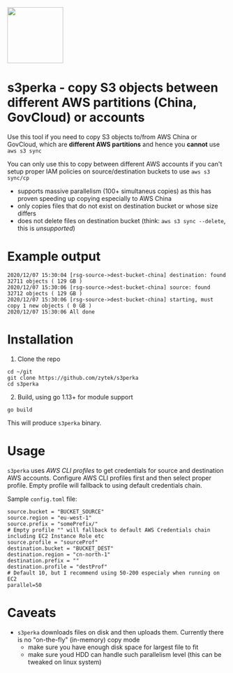 <img src="https://cdn.onlinewebfonts.com/svg/img_535582.png" width="128" height="128">

# s3perka - copy S3 objects between different AWS partitions (China, GovCloud) or accounts

Use this tool if you need to copy S3 objects to/from AWS China or GovCloud, which
are **different AWS partitions** and hence you **cannot** use `aws s3 sync`

You can only use this to copy between different AWS accounts if you can't setup proper
IAM policies on source/destination buckets to use `aws s3 sync/cp`

* supports massive parallelism (100+ simultaneus copies) as this has proven speeding up copying especially to AWS China
* only copies files that do not exist on destination bucket or whose size differs
* does not delete files on destination bucket (think: `aws s3 sync --delete`, this is *unsupported*)


# Example output

```
2020/12/07 15:30:04 [rsg-source->dest-bucket-china] destination: found 32711 objects ( 129 GB )
2020/12/07 15:30:06 [rsg-source->dest-bucket-china] source: found 32712 objects ( 129 GB )
2020/12/07 15:30:06 [rsg-source->dest-bucket-china] starting, must copy 1 new objects ( 0 GB )
2020/12/07 15:30:06 All done
```

# Installation

1. Clone the repo
```
cd ~/git
git clone https://github.com/zytek/s3perka
cd s3perka
```
2.  Build, using go 1.13+ for module support

```go build```

This will produce `s3perka` binary.

# Usage

`s3perka` uses *AWS CLI profiles* to get credentials for source and destination AWS accounts. Configure AWS CLI profiles first
and then select proper profile. Empty profile will fallback to using default credentials chain.

Sample `config.toml` file:
```
source.bucket = "BUCKET_SOURCE"
source.region = "eu-west-1"
source.prefix = "somePrefix/"
# Empty profile "" will fallback to default AWS Credentials chain including EC2 Instance Role etc
source.profile = "sourceProf"
destination.bucket = "BUCKET_DEST"
destination.region = "cn-north-1"
destination.prefix = ""
destination.profile = "destProf"
# Default 10, but I recommend using 50-200 especialy when running on EC2
parallel=50
```

# Caveats

* `s3perka` downloads files on disk and then uploads them. Currently there is no "on-the-fly" (in-memory) copy mode
  * make sure you have enough disk space for largest file to fit
  * make sure youd HDD can handle such parallelism level (this can be tweaked on linux system)
